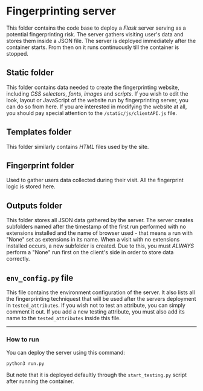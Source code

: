 # Fingerprinting server
This folder contains the code base to deploy a *Flask* server serving as a potential fingerprinting risk. The server gathers visiting user's data and stores them inside a JSON file. The server is deployed immediately after the container starts. From then on it runs continuously till the container is stopped.

## Static folder
This folder contains data needed to create the fingerprinting website, including *CSS selectors*, *fonts*, *images* and *scripts*. If you wish to edit the look, layout or JavaScript of the website run by fingerprinting server, you can do so from here. If you are interested in modifying the website at all, you should pay special attention to the `/static/js/clientAPI.js` file.

## Templates folder
This folder similarly contains *HTML* files used by the site.

## Fingerprint folder
Used to gather users data collected during their visit. All the fingerprint logic is stored here.

## Outputs folder
This folder stores all JSON data gathered by the server. The server creates subfolders named after the timestamp of the first run performed with no extensions installed and the name of browser used - that means a run with "None" set as extensions in its name. When a visit with no extensions installed occurs, a new subfolder is created. Due to this, you must *ALWAYS* perform a "None" run first on the client's side in order to store data correctly.

## `env_config.py` file
This file contains the environment configuration of the server. It also lists all the fingerprinting techniquest that will be used after the servers deployment in `tested_attributes`. If you wish not to test an attribute, you can simply comment it out. If you add a new testing attribute, you must also add its name to the `tested_attributes` inside this file.

---
### How to run
You can deploy the server using this command:
```
python3 run.py
```
But note that it is deployed defaultly through the `start_testing.py` script after running the container.